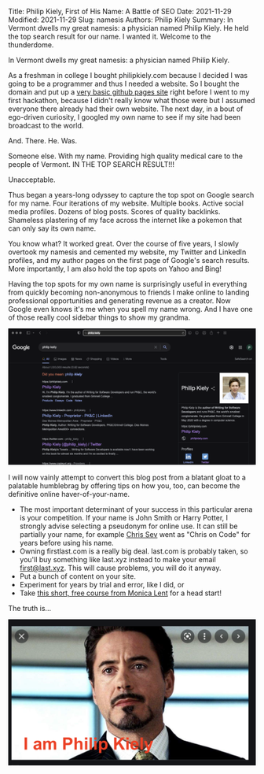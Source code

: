 Title: Philip Kiely, First of His Name: A Battle of SEO
Date: 2021-11-29
Modified: 2021-11-29
Slug: namesis
Authors: Philip Kiely
Summary: In Vermont dwells my great namesis&#58; a physician named Philip Kiely. He held the top search result for our name. I wanted it. Welcome to the thunderdome.

In Vermont dwells my great namesis: a physician named Philip Kiely.

As a freshman in college I bought philipkiely.com because I decided I was going to be a programmer and thus I needed a website. So I bought the domain and put up a [very basic github pages site](/old/v0/) right before I went to my first hackathon, because I didn't really know what those were but I assumed everyone there already had their own website. The next day, in a bout of ego-driven curiosity, I googled my own name to see if my site had been broadcast to the world.

And. There. He. Was.

Someone else. With my name. Providing high quality medical care to the people of Vermont. IN THE TOP SEARCH RESULT!!!

Unacceptable.

Thus began a years-long odyssey to capture the top spot on Google search for my name. Four iterations of my website. Multiple books. Active social media profiles. Dozens of blog posts. Scores of quality backlinks. Shameless plastering of my face across the internet like a pokemon that can only say its own name.

You know what? It worked great. Over the course of five years, I slowly overtook my namesis and cemented my website, my Twitter and LinkedIn profiles, and my author pages on the first page of Google's search results. More importantly, I am also hold the top spots on Yahoo and Bing!

Having the top spots for my own name is surprisingly useful in everything from quickly becoming non-anonymous to friends I make online to landing professional opportunities and generating revenue as a creator. Now Google even knows it's me when you spell my name wrong. And I have one of those really cool sidebar things to show my grandma.

![Search Results with Sidebar](/assets/img/blogs/essays/namesis/keilysearch.png)

I will now vainly attempt to convert this blog post from a blatant gloat to a palatable humblebrag by offering tips on how you, too, can become the definitive online haver-of-your-name.

* The most important determinant of your success in this particular arena is your competition. If your name is John Smith or Harry Potter, I strongly advise selecting a pseudonym for online use. It can still be partially your name, for example [Chris Sev](https://twitter.com/chris__sev) went as "Chris on Code" for years before using his name.
* Owning firstlast.com is a really big deal. last.com is probably taken, so you'll buy something like last.xyz instead to make your email first@last.xyz. This will cause problems, you will do it anyway.
* Put a bunch of content on your site.
* Experiment for years by trial and error, like I did, or
* Take [this short, free course from Monica Lent](https://seofordevs.com) for a head start!

The truth is...

![I am Philip Kiely](/assets/img/blogs/essays/namesis/iampk.png)
